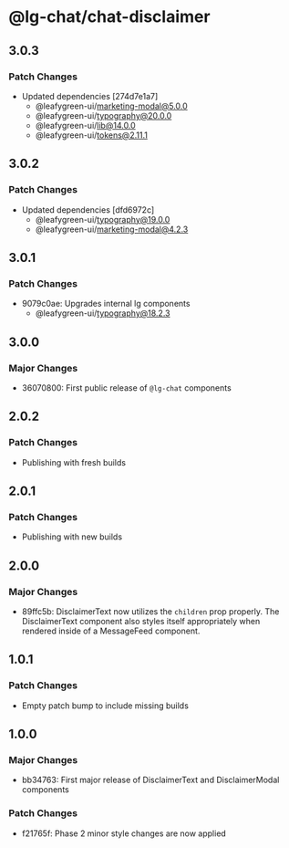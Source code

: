 # @lg-chat/chat-disclaimer

## 3.0.3

### Patch Changes

- Updated dependencies [274d7e1a7]
  - @leafygreen-ui/marketing-modal@5.0.0
  - @leafygreen-ui/typography@20.0.0
  - @leafygreen-ui/lib@14.0.0
  - @leafygreen-ui/tokens@2.11.1

## 3.0.2

### Patch Changes

- Updated dependencies [dfd6972c]
  - @leafygreen-ui/typography@19.0.0
  - @leafygreen-ui/marketing-modal@4.2.3

## 3.0.1

### Patch Changes

- 9079c0ae: Upgrades internal lg components
  - @leafygreen-ui/typography@18.2.3

## 3.0.0

### Major Changes

- 36070800: First public release of `@lg-chat` components

## 2.0.2

### Patch Changes

- Publishing with fresh builds

## 2.0.1

### Patch Changes

- Publishing with new builds

## 2.0.0

### Major Changes

- 89ffc5b: DisclaimerText now utilizes the `children` prop properly. The DisclaimerText component also styles itself appropriately when rendered inside of a MessageFeed component.

## 1.0.1

### Patch Changes

- Empty patch bump to include missing builds

## 1.0.0

### Major Changes

- bb34763: First major release of DisclaimerText and DisclaimerModal components

### Patch Changes

- f21765f: Phase 2 minor style changes are now applied
